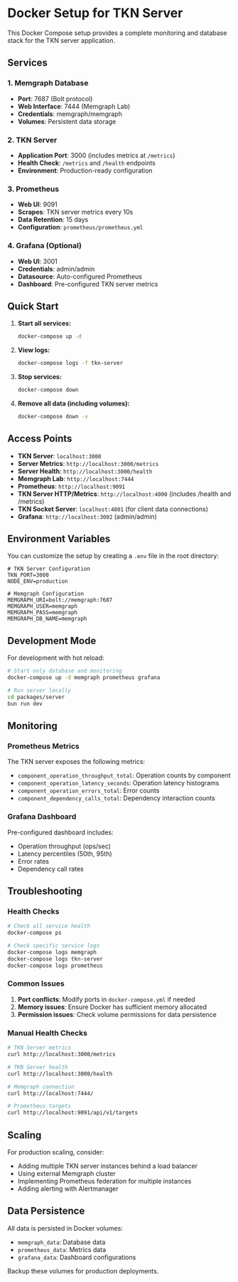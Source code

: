 # Docker Setup for TKN Server

This Docker Compose setup provides a complete monitoring and database stack for the TKN server application.

## Services

### 1. Memgraph Database

- **Port**: 7687 (Bolt protocol)
- **Web Interface**: 7444 (Memgraph Lab)
- **Credentials**: memgraph/memgraph
- **Volumes**: Persistent data storage

### 2. TKN Server

- **Application Port**: 3000 (includes metrics at `/metrics`)
- **Health Check**: `/metrics` and `/health` endpoints
- **Environment**: Production-ready configuration

### 3. Prometheus

- **Web UI**: 9091
- **Scrapes**: TKN server metrics every 10s
- **Data Retention**: 15 days
- **Configuration**: `prometheus/prometheus.yml`

### 4. Grafana (Optional)

- **Web UI**: 3001
- **Credentials**: admin/admin
- **Datasource**: Auto-configured Prometheus
- **Dashboard**: Pre-configured TKN server metrics

## Quick Start

1. **Start all services:**

   ```bash
   docker-compose up -d
   ```

2. **View logs:**

   ```bash
   docker-compose logs -f tkn-server
   ```

3. **Stop services:**

   ```bash
   docker-compose down
   ```

4. **Remove all data (including volumes):**
   ```bash
   docker-compose down -v
   ```

## Access Points

- **TKN Server**: `localhost:3000`
- **Server Metrics**: `http://localhost:3000/metrics`
- **Server Health**: `http://localhost:3000/health`
- **Memgraph Lab**: `http://localhost:7444`
- **Prometheus**: `http://localhost:9091`
- **TKN Server HTTP/Metrics**: `http://localhost:4000` (includes /health and /metrics)
- **TKN Socket Server**: `localhost:4001` (for client data connections)
- **Grafana**: `http://localhost:3002` (admin/admin)

## Environment Variables

You can customize the setup by creating a `.env` file in the root directory:

```env
# TKN Server Configuration
TKN_PORT=3000
NODE_ENV=production

# Memgraph Configuration
MEMGRAPH_URI=bolt://memgraph:7687
MEMGRAPH_USER=memgraph
MEMGRAPH_PASS=memgraph
MEMGRAPH_DB_NAME=memgraph
```

## Development Mode

For development with hot reload:

```bash
# Start only database and monitoring
docker-compose up -d memgraph prometheus grafana

# Run server locally
cd packages/server
bun run dev
```

## Monitoring

### Prometheus Metrics

The TKN server exposes the following metrics:

- `component_operation_throughput_total`: Operation counts by component
- `component_operation_latency_seconds`: Operation latency histograms
- `component_operation_errors_total`: Error counts
- `component_dependency_calls_total`: Dependency interaction counts

### Grafana Dashboard

Pre-configured dashboard includes:

- Operation throughput (ops/sec)
- Latency percentiles (50th, 95th)
- Error rates
- Dependency call rates

## Troubleshooting

### Health Checks

```bash
# Check all service health
docker-compose ps

# Check specific service logs
docker-compose logs memgraph
docker-compose logs tkn-server
docker-compose logs prometheus
```

### Common Issues

1. **Port conflicts**: Modify ports in `docker-compose.yml` if needed
2. **Memory issues**: Ensure Docker has sufficient memory allocated
3. **Permission issues**: Check volume permissions for data persistence

### Manual Health Checks

```bash
# TKN Server metrics
curl http://localhost:3000/metrics

# TKN Server health
curl http://localhost:3000/health

# Memgraph connection
curl http://localhost:7444/

# Prometheus targets
curl http://localhost:9091/api/v1/targets
```

## Scaling

For production scaling, consider:

- Adding multiple TKN server instances behind a load balancer
- Using external Memgraph cluster
- Implementing Prometheus federation for multiple instances
- Adding alerting with Alertmanager

## Data Persistence

All data is persisted in Docker volumes:

- `memgraph_data`: Database data
- `prometheus_data`: Metrics data
- `grafana_data`: Dashboard configurations

Backup these volumes for production deployments.
